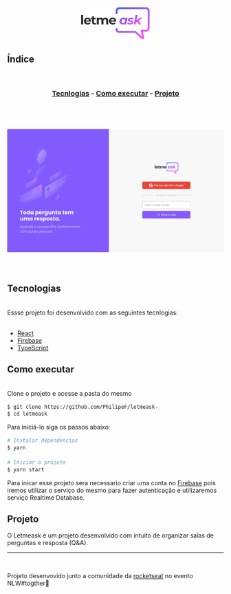 <p align="center"> 
   <img alt="Letmeask" src=".github/logo.svg" width="160px">
</p>

## Índice
<br>
<h3 align="center">

[Tecnlogias](#tecnologias) - 
[Como executar](#como-executar) - 
[Projeto](#projeto)
</h3>
<br>

<h1 align="center">
    <img alt="Letmeask" src=".github/cover.svg">
</h1>
<br>

## Tecnologias
<br>
Essse projeto foi desenvolvido com as seguintes tecnlogias: 
<br>
<br>

- [React](https://react.org)
- [Firebase](https://firebase.google.com/)
- [TypeScript](https://www.typescriptlang.org/)
  
## Como executar
<br>
Clone o projeto e acesse a pasta do mesmo 
<br>

```bash
$ git clone https://github.com/PhilipeF/letmeask-
$ cd letmeask
```
Para iniciá-lo siga os passos abaixo: 
```bash
# Instalar dependencias
$ yarn 

# Iniciar o projeto
$ yarn start 
```

Para inicar  esse projeto sera necessario criar uma conta no [Firebase](https://firebase.google.com) pois iremos utilizar o serviço do mesmo para fazer autenticação e utilizaremos serviço Realtime Database.

## Projeto

O Letmeask é um projeto desenvolvido com intuito de organizar salas de perguntas e resposta (Q&A).

---
<br>


Projeto desenvovido junto a comunidade da [rocketseat](https://rocketseat.com.br/) no evento NLW#togther💜  
 





  



